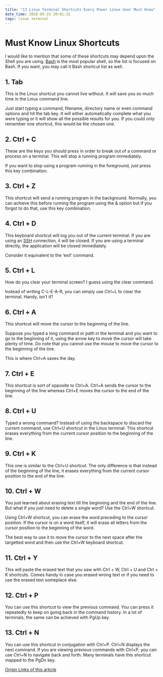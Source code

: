 ```yaml
---
title: "13 Linux Terminal Shortcuts Every Power Linux User Must Know"
date_time: 2018-09-23 20:01:32
tags: linux terminal
---
```


# Must Know Linux Shortcuts
I would like to mention that some of these shortcuts may depend upon the Shell you are using. [Bash](https://www.gnu.org/software/bash/manual/html_node/What-is-Bash_003f.html) is the most popular shell, so the list is focused on Bash. If you want, you may call it Bash shortcut list as well.

## 1. Tab
This is the Linux shortcut you cannot live without. It will save you so much time in the Linux command line.

Just start typing a command, filename, directory name or even command options and hit the tab key. It will either automatically complete what you were typing or it will show all the possible results for you.
If you could only remember one shortcut, this would be the chosen one.

## 2. Ctrl + C
These are the keys you should press in order to break out of a command or process on a terminal. This will stop a running program immediately.

If you want to stop using a program running in the foreground, just press this key combination.

## 3. Ctrl + Z
This shortcut will send a running program in the background. Normally, you can achieve this before running the program using the & option but if you forgot to do that, use this key combination.

## 4. Ctrl + D
This keyboard shortcut will log you out of the current terminal. If you are using an [SSH](https://www.ssh.com/ssh/protocol/) connection, it will be closed. If you are using a terminal directly, the application will be closed immediately.

Consider it equivalent to the ‘exit’ command.

## 5. Ctrl + L
How do you clear your terminal screen? I guess using the clear command.

Instead of writing C-L-E-A-R, you can simply use Ctrl+L to clear the terminal. Handy, isn’t it?

## 6. Ctrl + A
This shortcut will move the cursor to the beginning of the line.

Suppose you typed a long command or path in the terminal and you want to go to the beginning of it, using the arrow key to move the cursor will take plenty of time. Do note that you cannot use the mouse to move the cursor to the beginning of the line.

This is where Ctrl+A saves the day.

## 7. Ctrl + E
This shortcut is sort of opposite to Ctrl+A. Ctrl+A sends the cursor to the beginning of the line whereas Ctrl+E moves the cursor to the end of the line.

## 8. Ctrl + U
Typed a wrong command? Instead of using the backspace to discard the current command, use Ctrl+U shortcut in the Linux terminal. This shortcut erases everything from the current cursor position to the beginning of the line.

## 9. Ctrl + K
This one is similar to the Ctrl+U shortcut. The only difference is that instead of the beginning of the line, it erases everything from the current cursor position to the end of the line.

## 10. Ctrl + W
You just learned about erasing text till the beginning and the end of the line. But what if you just need to delete a single word? Use the Ctrl+W shortcut.

Using Ctrl+W shortcut, you can erase the word preceding to the cursor position. If the cursor is on a word itself, it will erase all letters from the cursor position to the beginning of the word.

The best way to use it to move the cursor to the next space after the targetted word and then use the Ctrl+W keyboard shortcut.

## 11. Ctrl + Y
This will paste the erased text that you saw with Ctrl + W, Ctrl + U and Ctrl + K shortcuts. Comes handy in case you erased wrong text or if you need to use the erased text someplace else.

## 12. Ctrl + P
You can use this shortcut to view the previous command. You can press it repeatedly to keep on going back in the command history. In a lot of terminals, the same can be achieved with PgUp key.

## 13. Ctrl + N
You can use this shortcut in conjugation with Ctrl+P. Ctrl+N displays the next command. If you are viewing previous commands with Ctrl+P, you can use Ctrl+N to navigate back and forth. Many terminals have this shortcut mapped to the PgDn key.


[Origin Links of this article](https://linuxhandbook.com/linux-shortcuts/)
